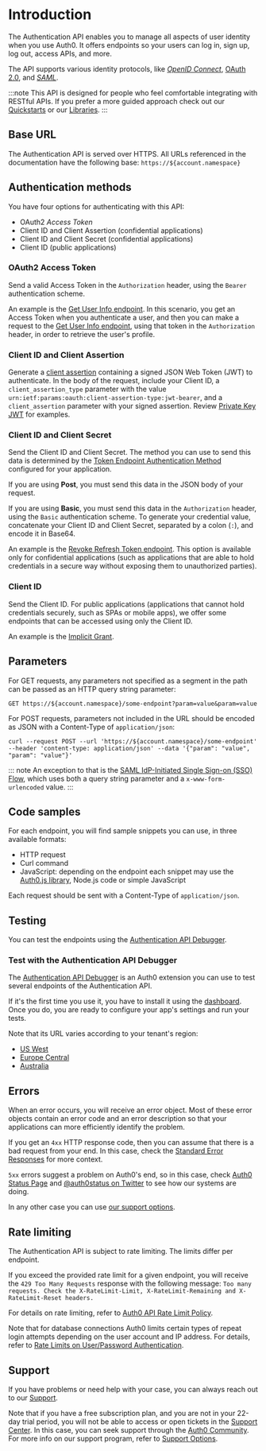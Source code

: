 # Introduction

The Authentication API enables you to manage all aspects of user identity when you use Auth0. It offers endpoints so your users can log in, sign up, log out, access APIs, and more. 

The API supports various identity protocols, like <dfn data-key="openid">[OpenID Connect](/protocols/oidc)</dfn>, [OAuth 2.0](/protocols/oauth2), and <dfn data-key="security-assertion-markup-language">[SAML](/protocols/saml)</dfn>.

:::note
This API is designed for people who feel comfortable integrating with RESTful APIs. If you prefer a more guided approach check out our [Quickstarts](/quickstarts) or our [Libraries](/libraries).
:::

## Base URL

The Authentication API is served over HTTPS. All URLs referenced in the documentation have the following base: `https://${account.namespace}`

## Authentication methods

You have four options for authenticating with this API:
- OAuth2 <dfn data-key="access-token">Access Token</dfn>
- Client ID and Client Assertion (confidential applications)
- Client ID and Client Secret (confidential applications)
- Client ID (public applications)

### OAuth2 Access Token

Send a valid Access Token in the `Authorization` header, using the `Bearer` authentication scheme.

An example is the [Get User Info endpoint](#get-user-info). In this scenario, you get an Access Token when you authenticate a user, and then you can make a request to the [Get User Info endpoint](#get-user-info), using that token in the `Authorization` header, in order to retrieve the user's profile.

### Client ID and Client Assertion
Generate a [client assertion](https://auth0.com/docs/get-started/authentication-and-authorization-flow/authenticate-with-private-key-jwt) containing a signed JSON Web Token (JWT) to authenticate. In the body of the request, include your Client ID, a `client_assertion_type` parameter with the value `urn:ietf:params:oauth:client-assertion-type:jwt-bearer`, and a `client_assertion` parameter with your signed assertion. Review [Private Key JWT]( https://auth0.com/docs/applications/application-credentials/configure-private-key-jwt) for examples.

### Client ID and Client Secret

Send the Client ID and Client Secret. The method you can use to send this data is determined by the [Token Endpoint Authentication Method](https://auth0.com/docs/get-started/applications/confidential-and-public-applications/view-application-type) configured for your application.

If you are using **Post**, you must send this data in the JSON body of your request.

If you are using **Basic**, you must send this data in the `Authorization` header, using the `Basic` authentication scheme. To generate your credential value, concatenate your Client ID and Client Secret, separated by a colon (`:`), and encode it in Base64.

An example is the [Revoke Refresh Token endpoint](#revoke-refresh-token). This option is available only for confidential applications (such as applications that are able to hold credentials in a secure way without exposing them to unauthorized parties).

### Client ID

Send the Client ID. For public applications (applications that cannot hold credentials securely, such as SPAs or mobile apps), we offer some endpoints that can be accessed using only the Client ID.

An example is the [Implicit Grant](#implicit-grant).

## Parameters

For GET requests, any parameters not specified as a segment in the path can be passed as an HTTP query string parameter:

`GET https://${account.namespace}/some-endpoint?param=value&param=value`

For POST requests, parameters not included in the URL should be encoded as JSON with a Content-Type of `application/json`:

`curl --request POST --url 'https://${account.namespace}/some-endpoint' --header 'content-type: application/json' --data '{"param": "value", "param": "value"}'`

::: note
An exception to that is the [SAML IdP-Initiated Single Sign-on (SSO) Flow](#idp-initiated-sso-flow), which uses both a query string parameter and a `x-www-form-urlencoded` value.
:::

## Code samples

For each endpoint, you will find sample snippets you can use, in three available formats:
- HTTP request
- Curl command
- JavaScript: depending on the endpoint each snippet may use the [Auth0.js library](/libraries/auth0js), Node.js code or simple JavaScript

Each request should be sent with a Content-Type of `application/json`.

## Testing

You can test the endpoints using the [Authentication API Debugger](/extensions/authentication-api-debugger).

### Test with the Authentication API Debugger

The [Authentication API Debugger](/extensions/authentication-api-debugger) is an Auth0 extension you can use to test several endpoints of the Authentication API. 

If it's the first time you use it, you have to install it using the [dashboard](${manage_url}/#/extensions). Once you do, you are ready to configure your app's settings and run your tests. 

Note that its URL varies according to your tenant's region:
- <a href="https://${account.tenant}.us.webtask.io/auth0-authentication-api-debugger" target="_blank">US West</a>
- <a href="https://${account.tenant}.eu.webtask.io/auth0-authentication-api-debugger" target="_blank">Europe Central</a>
- <a href="https://${account.tenant}.au.webtask.io/auth0-authentication-api-debugger" target="_blank">Australia</a>

## Errors

When an error occurs, you will receive an error object. Most of these error objects contain an error code and an error description so that your applications can more efficiently identify the problem.

If you get an `4xx` HTTP response code, then you can assume that there is a bad request from your end. In this case, check the [Standard Error Responses](#standard-error-responses) for more context. 

`5xx` errors suggest a problem on Auth0's end, so in this case, check [Auth0 Status Page](https://status.auth0.com/) and [@auth0status on Twitter](https://twitter.com/auth0status) to see how our systems are doing.

In any other case you can use [our support options](#support).

## Rate limiting

The Authentication API is subject to rate limiting. The limits differ per endpoint.

If you exceed the provided rate limit for a given endpoint, you will receive the `429 Too Many Requests` response with the following message: `Too many requests. Check the X-RateLimit-Limit, X-RateLimit-Remaining and X-RateLimit-Reset headers.`

For details on rate limiting, refer to [Auth0 API Rate Limit Policy](/policies/rate-limits).

Note that for database connections Auth0 limits certain types of repeat login attempts depending on the user account and IP address. For details, refer to [Rate Limits on User/Password Authentication](/policies/rate-limit-policy/database-connections-rate-limits).

## Support

If you have problems or need help with your case, you can always reach out to our [Support](${env.DOMAIN_URL_SUPPORT}).

Note that if you have a free subscription plan, and you are not in your 22-day trial period, you will not be able to access or open tickets in the [Support Center](${env.DOMAIN_URL_SUPPORT}). In this case, you can seek support through the [Auth0 Community](https://community.auth0.com/). For more info on our support program, refer to [Support Options](/support).
